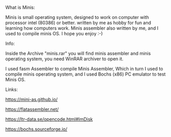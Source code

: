 
What is Minis:

Minis is small operating system, designed to work on 
computer with processor intel (80386) or better.
written by me as hobby for fun and learning how
computers work.
Minis assembler also written by me, and I used to compile minis OS.
I hope you enjoy :-)

Info:

Inside the Archive "minis.rar" you will find minis assembler and minis operating system, you need WinRAR archiver to open it.

I used fasm Assembler to compile Minis Assembler, Which in turn I used to compile minis operating system, and I used Bochs (x86) PC emulator to test Minis OS.

Links:

https://mini-as.github.io/

https://flatassembler.net/

https://ltr-data.se/opencode.html#ImDisk


https://bochs.sourceforge.io/
